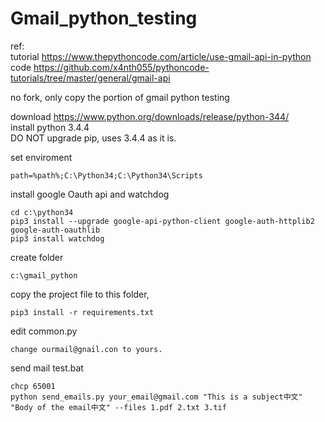 # Gmail_python_testing  

ref:  
tutorial https://www.thepythoncode.com/article/use-gmail-api-in-python  
code https://github.com/x4nth055/pythoncode-tutorials/tree/master/general/gmail-api    

no fork, only copy the portion of gmail python testing  

download https://www.python.org/downloads/release/python-344/  
install python 3.4.4  
DO NOT upgrade pip, uses 3.4.4 as it is.  

set enviroment   
```  
path=%path%;C:\Python34;C:\Python34\Scripts  
```  

install google Oauth api and watchdog
```
cd c:\python34
pip3 install --upgrade google-api-python-client google-auth-httplib2 google-auth-oauthlib  
pip3 install watchdog  
```

create folder  
```  
c:\gmail_python  
```  

copy the project file to this folder,  
```
pip3 install -r requirements.txt
```

edit common.py
```
change ourmail@gnail.con to yours.
```

send mail test.bat   
```
chcp 65001
python send_emails.py your_email@gmail.com "This is a subject中文" "Body of the email中文" --files 1.pdf 2.txt 3.tif
```


